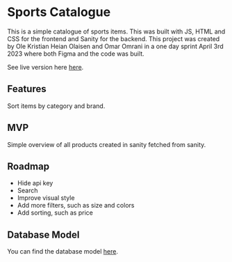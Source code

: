 # Sports Catalogue
This is a simple catalogue of sports items. This was built with JS, HTML and CSS for the frontend and Sanity for the backend. This project was created by Ole Kristian Heian Olaisen and Omar Omrani in a one day sprint April 3rd 2023 where both Figma and the code was built.

See live version here [here](https://sports-catalogue.netlify.app).

## Features 
Sort items by category and brand.

## MVP 
Simple overview of all products created in sanity fetched from sanity.

## Roadmap 
- Hide api key 
- Search 
- Improve visual style 
- Add more filters, such as size and colors
- Add sorting, such as price

## Database Model
You can find the database model [here](https://dbdiagram.io/d/642a8fad5758ac5f17263c5e).
